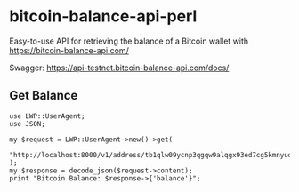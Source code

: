 # bitcoin-balance-api-perl

Easy-to-use API for retrieving the balance of a Bitcoin wallet with https://bitcoin-balance-api.com/

Swagger: https://api-testnet.bitcoin-balance-api.com/docs/

## Get Balance

```
use LWP::UserAgent;
use JSON;

my $request = LWP::UserAgent->new()->get(
        "http://localhost:8000/v1/address/tb1qlw09ycnp3qgqw9alqgx93ed7cg5kmnyud326ky"
);
my $response = decode_json($request->content);
print "Bitcoin Balance: $response->{'balance'}";
```